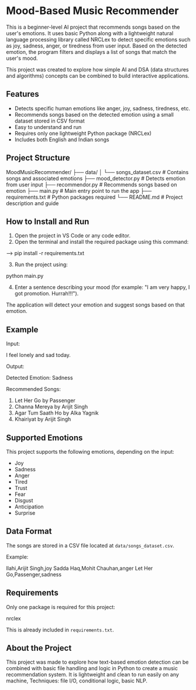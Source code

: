 # Mood-Based Music Recommender

This is a beginner-level AI project that recommends songs based on the user's emotions. It uses basic Python along with a lightweight natural language processing library called NRCLex to detect specific emotions such as joy, sadness, anger, or tiredness from user input. Based on the detected emotion, the program filters and displays a list of songs that match the user's mood.

This project was created to explore how simple AI and DSA (data structures and algorithms) concepts can be combined to build interactive applications.

## Features

- Detects specific human emotions like anger, joy, sadness, tiredness, etc.
- Recommends songs based on the detected emotion using a small dataset stored in CSV format
- Easy to understand and run
- Requires only one lightweight Python package (NRCLex)
- Includes both English and Indian songs

## Project Structure
MoodMusicRecommender/
├── data/
│   └── songs_dataset.csv         # Contains songs and associated emotions
├── mood_detector.py              # Detects emotion from user input
├── recommendor.py                # Recommends songs based on emotion
├── main.py                       # Main entry point to run the app
├── requirements.txt              # Python packages required
└── README.md                     # Project description and guide


## How to Install and Run
1. Open the project in VS Code or any code editor.
2. Open the terminal and install the required package using this command:


-->     pip install -r requirements.txt


3. Run the project using:


python main.py


4. Enter a sentence describing your mood 
(for example: "I am very happy, I got promotion. Hurrah!!!").

The application will detect your emotion and suggest songs based on that emotion.

## Example

Input:


I feel lonely and sad today.


Output:


Detected Emotion: Sadness

Recommended Songs:
1. Let Her Go by Passenger
2. Channa Mereya by Arijit Singh
3. Agar Tum Saath Ho by Alka Yagnik
4. Khairiyat by Arijit Singh


## Supported Emotions

This project supports the following emotions, depending on the input:
- Joy
- Sadness
- Anger
- Tired
- Trust
- Fear
- Disgust
- Anticipation
- Surprise

## Data Format

The songs are stored in a CSV file located at `data/songs_dataset.csv`.

Example:


Ilahi,Arijit Singh,joy
Sadda Haq,Mohit Chauhan,anger
Let Her Go,Passenger,sadness


## Requirements

Only one package is required for this project:

nrclex


This is already included in `requirements.txt`.

## About the Project

This project was made to explore how text-based emotion detection can be combined with basic file handling and logic in Python to create a music recommendation system. It is lightweight and clean to run easily on any machine, 
Techniques: file I/O, conditional logic, basic NLP.
